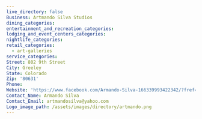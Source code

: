 ```yaml
---
live_directory: false
Business: Artmando Silva Studios
dining_categories:
entertainment_and_recreation_categories:
lodging_and_event_centers_categories:
nightlife_categories:
retail_categories:
  - art-galleries
service_categories:
Street: 802 9th Street
City: Greeley
State: Colorado
Zip: '80631'
Phone:
Website: 'https://www.facebook.com/Armando-Silva-166339993422342/?fref=ts'
Contact_Name: Armando Silva
Contact_Email: artmandosilva@yahoo.com
Logo_image_path: /assets/images/directory/artmando.png
---
```


